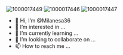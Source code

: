 ![1000017449](https://github.com/Milanesa36/Milanesa36/assets/141947335/5d4a3c14-2d22-442d-82a5-9e499cceea13)
![1000017446](https://github.com/Milanesa36/Milanesa36/assets/141947335/5b141de3-7aba-4a12-ab08-b2f595233ba1)
![1000017447](https://github.com/Milanesa36/Milanesa36/assets/141947335/e6e2df4e-fa85-4f65-ada9-dbf0762ef3e7)
- 👋 Hi, I’m @Milanesa36
- 👀 I’m interested in ...
- 🌱 I’m currently learning ...
- 💞️ I’m looking to collaborate on ...
- 📫 How to reach me ...

<!---
Milanesa36/Milanesa36 is a ✨ special ✨ repository because its `README.md` (this file) appears on your GitHub profile.
You can click the Preview link to take a look at your changes.
--->
